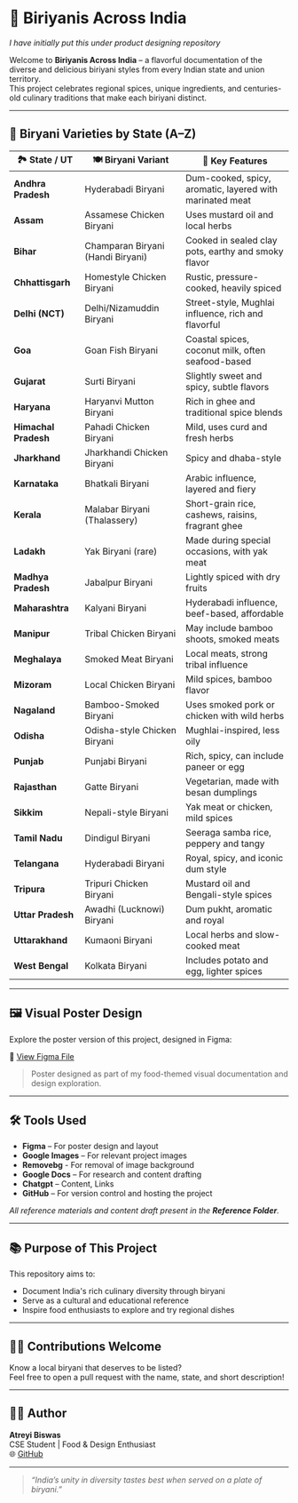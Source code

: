 # 🍛 Biriyanis Across India

*I have initially put this under product designing repository*

Welcome to **Biriyanis Across India** – a flavorful documentation of the diverse and delicious biriyani styles from every Indian state and union territory.  
This project celebrates regional spices, unique ingredients, and centuries-old culinary traditions that make each biriyani distinct.

---

## 📍 Biryani Varieties by State (A–Z)

| 🏞️ State / UT               | 🍽️ Biryani Variant                             | 🔎 Key Features |
|-----------------------------|--------------------------------------------------|-----------------|
| **Andhra Pradesh**          | Hyderabadi Biryani                              | Dum-cooked, spicy, aromatic, layered with marinated meat |
| **Assam**                   | Assamese Chicken Biryani                        | Uses mustard oil and local herbs |
| **Bihar**                   | Champaran Biryani (Handi Biryani)               | Cooked in sealed clay pots, earthy and smoky flavor |
| **Chhattisgarh**            | Homestyle Chicken Biryani                       | Rustic, pressure-cooked, heavily spiced |
| **Delhi (NCT)**             | Delhi/Nizamuddin Biryani                        | Street-style, Mughlai influence, rich and flavorful |
| **Goa**                     | Goan Fish Biryani                               | Coastal spices, coconut milk, often seafood-based |
| **Gujarat**                 | Surti Biryani                                   | Slightly sweet and spicy, subtle flavors |
| **Haryana**                 | Haryanvi Mutton Biryani                         | Rich in ghee and traditional spice blends |
| **Himachal Pradesh**        | Pahadi Chicken Biryani                          | Mild, uses curd and fresh herbs |
| **Jharkhand**               | Jharkhandi Chicken Biryani                      | Spicy and dhaba-style |
| **Karnataka**               | Bhatkali Biryani                                | Arabic influence, layered and fiery |
| **Kerala**                  | Malabar Biryani (Thalassery)                    | Short-grain rice, cashews, raisins, fragrant ghee |
| **Ladakh**                  | Yak Biryani (rare)                              | Made during special occasions, with yak meat |
| **Madhya Pradesh**          | Jabalpur Biryani                                | Lightly spiced with dry fruits |
| **Maharashtra**             | Kalyani Biryani                                 | Hyderabadi influence, beef-based, affordable |
| **Manipur**                 | Tribal Chicken Biryani                          | May include bamboo shoots, smoked meats |
| **Meghalaya**               | Smoked Meat Biryani                             | Local meats, strong tribal influence |
| **Mizoram**                 | Local Chicken Biryani                           | Mild spices, bamboo flavor |
| **Nagaland**                | Bamboo-Smoked Biryani                           | Uses smoked pork or chicken with wild herbs |
| **Odisha**                  | Odisha-style Chicken Biryani                    | Mughlai-inspired, less oily |
| **Punjab**                  | Punjabi Biryani                                 | Rich, spicy, can include paneer or egg |
| **Rajasthan**               | Gatte Biryani                                   | Vegetarian, made with besan dumplings |
| **Sikkim**                  | Nepali-style Biryani                            | Yak meat or chicken, mild spices |
| **Tamil Nadu**              | Dindigul Biryani                                | Seeraga samba rice, peppery and tangy |
| **Telangana**               | Hyderabadi Biryani                              | Royal, spicy, and iconic dum style |
| **Tripura**                 | Tripuri Chicken Biryani                         | Mustard oil and Bengali-style spices |
| **Uttar Pradesh**           | Awadhi (Lucknowi) Biryani                       | Dum pukht, aromatic and royal |
| **Uttarakhand**             | Kumaoni Biryani                                 | Local herbs and slow-cooked meat |
| **West Bengal**             | Kolkata Biryani                                 | Includes potato and egg, lighter spices |

---

## 🖼️ Visual Poster Design

Explore the poster version of this project, designed in Figma:

🔗 [View Figma File](https://www.figma.com/design/w15eeosQHCJon9zvXI98Xx/Biriyanis-across-India?node-id=0-1&t=A3EFzDaKVHrJTTmV-1)

> Poster designed as part of my food-themed visual documentation and design exploration.

---

## 🛠️ Tools Used

- **Figma** – For poster design and layout  
- **Google Images** –  For relevant project images
- **Removebg** - For removal of image background
- **Google Docs** – For research and content drafting  
- **Chatgpt** – Content, Links  
- **GitHub** – For version control and hosting the project

*All reference materials and content draft present in the **Reference Folder**.*

---

## 📚 Purpose of This Project

This repository aims to:
- Document India's rich culinary diversity through biryani
- Serve as a cultural and educational reference
- Inspire food enthusiasts to explore and try regional dishes

---

## 👨‍🍳 Contributions Welcome

Know a local biryani that deserves to be listed?  
Feel free to open a pull request with the name, state, and short description!

---

## 👩‍💻 Author

**Atreyi Biswas**  
CSE Student | Food & Design Enthusiast  
🌐 [GitHub](https://github.com/atreyi-biswas)

---

> *“India’s unity in diversity tastes best when served on a plate of biryani.”*

